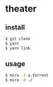 # theater
## install
```bash
$ git clone
$ yarn
$ yarn link
```

## usage
```bash
$ mira -t a.torrent
$ mira -d ./
```
